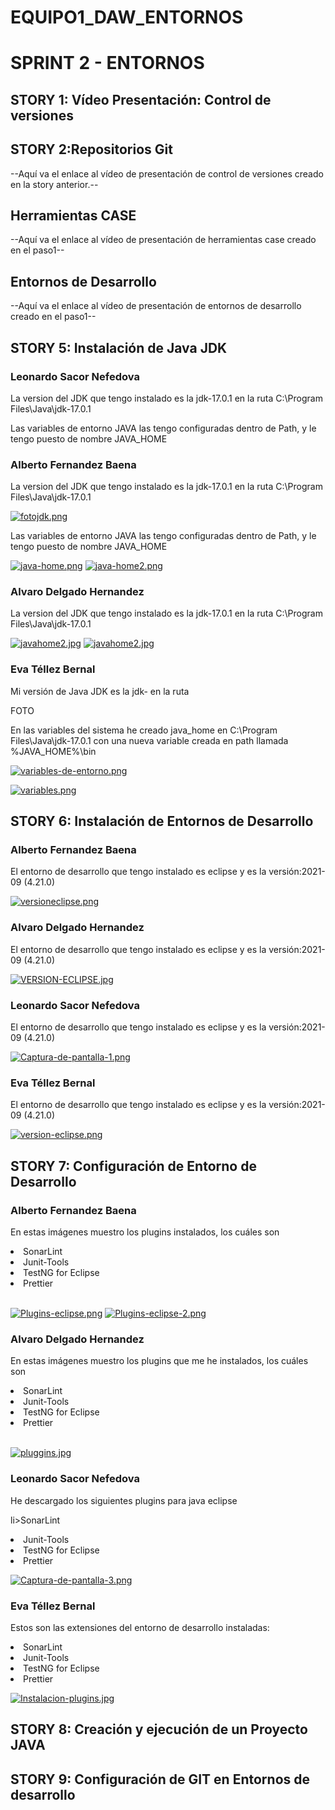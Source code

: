 # EQUIPO1_DAW_ENTORNOS 
<h1>SPRINT 2 - ENTORNOS</h1>
<h2>STORY 1: Vídeo Presentación: Control de versiones</h2>
<p></p>
<h2>STORY 2:Repositorios Git</h2>
<p>--Aquí va el enlace al vídeo de presentación de control de versiones creado en la story anterior.--</p>

<h2>Herramientas CASE</h2>
<p>--Aquí va el enlace al vídeo de presentación de herramientas case creado en el paso1--</p>

<h2> Entornos de Desarrollo</h2>
<p>--Aquí va el enlace al vídeo de presentación de entornos de desarrollo creado en el paso1--</p>

<h2>STORY 5: Instalación de Java JDK</h2>

<h3>Leonardo Sacor Nefedova</h3>
<p>La version del JDK que tengo instalado es la jdk-17.0.1 en la ruta C:\Program Files\Java\jdk-17.0.1</p>

<p>Las variables de entorno JAVA las tengo configuradas dentro de Path, y le tengo puesto de nombre JAVA_HOME</p>

<h3>Alberto Fernandez Baena</h3>
<p>La version del JDK que tengo instalado es la jdk-17.0.1 en la ruta C:\Program Files\Java\jdk-17.0.1</p>

[![fotojdk.png](https://i.postimg.cc/t48DTNhL/fotojdk.png)](https://postimg.cc/fVjYqXqK)

<p>Las variables de entorno JAVA las tengo configuradas dentro de Path, y le tengo puesto de nombre JAVA_HOME</p>

[![java-home.png](https://i.postimg.cc/13YbBQPq/java-home.png)](https://postimg.cc/bZk6Y4Zy)
[![java-home2.png](https://i.postimg.cc/9Fgx5YS3/java-home2.png)](https://postimg.cc/tYPdFWpD)


<h3>Alvaro Delgado Hernandez</h3>

<p>La version del JDK que tengo instalado es la jdk-17.0.1 en la ruta C:\Program Files\Java\jdk-17.0.1</p>

[![javahome2.jpg](https://i.postimg.cc/YSsC8hyn/javahome2.jpg)](https://postimg.cc/KKtb8vbB)
[![javahome2.jpg](https://i.postimg.cc/YSsC8hyn/javahome2.jpg)](https://postimg.cc/KKtb8vbB)

<h3>Eva Téllez Bernal</h3>
<p>Mi versión de Java JDK es la jdk- en la ruta </p>

FOTO

<p>En las variables del sistema he creado java_home en C:\Program Files\Java\jdk-17.0.1 con una nueva variable creada en path llamada %JAVA_HOME%\bin</p>

[![variables-de-entorno.png](https://i.postimg.cc/43tL7Wm7/variables-de-entorno.png)](https://postimg.cc/06kdhdGP)

[![variables.png](https://i.postimg.cc/Nf6RHZ4w/variables.png)](https://postimg.cc/sv2BF6qn)

<h2>STORY 6: Instalación de Entornos de Desarrollo</h2>

<h3>Alberto Fernandez Baena</h3>
<p>El entorno de desarrollo que tengo instalado es eclipse y es la versión:2021-09 (4.21.0)</p>

[![versioneclipse.png](https://i.postimg.cc/Wp65pZY4/versioneclipse.png)](https://postimg.cc/14XGJ8Qx)

<h3>Alvaro Delgado Hernandez</h3>
<p>El entorno de desarrollo que tengo instalado es eclipse y es la versión:2021-09 (4.21.0)</p>

[![VERSION-ECLIPSE.jpg](https://i.postimg.cc/VktrJ9Gf/VERSION-ECLIPSE.jpg)](https://postimg.cc/3kKJ6GQV)

<h3>Leonardo Sacor Nefedova</h3>
<p>El entorno de desarrollo que tengo instalado es eclipse y es la versión:2021-09 (4.21.0)</p>

[![Captura-de-pantalla-1.png](https://i.postimg.cc/YCBKxj6S/Captura-de-pantalla-1.png)](https://postimg.cc/hfs5DD3F)

<h3>Eva Téllez Bernal</h3>
<p>El entorno de desarrollo que tengo instalado es eclipse y es la versión:2021-09 (4.21.0)</p>

[![version-eclipse.png](https://i.postimg.cc/7Pdy2WLX/version-eclipse.png)](https://postimg.cc/K4PVXQBg)

<h2>STORY 7: Configuración de Entorno de Desarrollo</h2>

<h3>Alberto Fernandez Baena</h3>
<p>En estas imágenes muestro los plugins instalados, los cuáles son</p>
  <li>SonarLint</li>
  <li>Junit-Tools</li>
  <li>TestNG for Eclipse</li>
  <li>Prettier</li>
  </br>
  
[![Plugins-eclipse.png](https://i.postimg.cc/vHJ6xqNL/Plugins-eclipse.png)](https://postimg.cc/rK9pvJcK)
[![Plugins-eclipse-2.png](https://i.postimg.cc/bYKQ1wGt/Plugins-eclipse-2.png)](https://postimg.cc/3WF4T7F8)

  <h3>Alvaro Delgado Hernandez</h3>
<p>En estas imágenes muestro los plugins  que me he instalados, los cuáles son</p>
  <li>SonarLint</li>
  <li>Junit-Tools</li>
  <li>TestNG for Eclipse</li>
  <li>Prettier</li>
  </br> 
 
 [![pluggins.jpg](https://i.postimg.cc/vHJwZ5xt/pluggins.jpg)](https://postimg.cc/0b0BtMfz)

<h3>Leonardo Sacor Nefedova</h3>

<p> He descargado los siguientes plugins para java eclipse</p>

li>SonarLint</li>
<li> Junit-Tools</li>
<li> TestNG for Eclipse</li>
<li> Prettier</li>

[![Captura-de-pantalla-3.png](https://i.postimg.cc/KYPmSB5w/Captura-de-pantalla-3.png)](https://postimg.cc/4KxDpKqQ)


<h3>Eva Téllez Bernal</h3>
<p>Estos son las extensiones del entorno de desarrollo instaladas:</p>
  <li>SonarLint</li>
  <li>Junit-Tools</li>
  <li>TestNG for Eclipse</li>
  <li>Prettier</li>
  
  [![Instalacion-plugins.jpg](https://i.postimg.cc/Hn8ZY9c3/Instalacion-plugins.jpg)](https://postimg.cc/Wqj6Sr7J)

<h2>STORY 8: Creación y ejecución de un Proyecto JAVA</h2>
<p></p>
<h2>STORY 9: Configuración de GIT en Entornos de desarrollo</h2>
<p></p>

